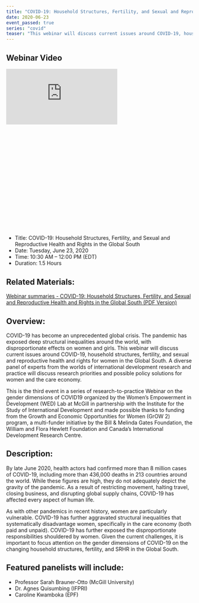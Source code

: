 ```yaml
---
title: "COVID-19: Household Structures, Fertility, and Sexual and Reproductive Health and Rights in the Global South"
date: 2020-06-23
event_passed: true
series: "covid"
teaser: "This webinar will discuss current issues around COVID-19, household structures, fertility, and sexual and reproductive health and rights for women in the Global South."
---
```


<div class="flex flex-col justify-center w-full rounded-lg shadow-xs md:shadow-md my-8 p-4 border border-solid border-gray-200 bg-white">

  <!--
  <h2 class="text-gray-800 text-lg font-bold mt-1 mb-0">This seminar has passed</h2>
  -->

  <div class="w-full mx-auto mb-5">
    <div class="relative aspect-16x9" style="padding-bottom: 56.25%;">
      <h2 class="sr-only">Webinar Video</h2>
      <iframe class="absolute pin w-full h-full" src="https://www.youtube.com/embed/1YCvS1yY1TM" frameborder="0" allow="autoplay; encrypted-media" allowfullscreen></iframe>
    </div>
  </div>

  <ul>
    <li>Title: COVID-19: Household Structures, Fertility, and Sexual and Reproductive Health and Rights in the Global South</li>
    <li>Date: Tuesday, June 23, 2020</li>
    <li>Time: 10:30 AM – 12:00 PM (EDT)</li>
    <li>Duration: 1.5 Hours</li>
  </ul>
  
  <!--
  <div class="flex flex-row-reverse">
    <a class="text-white bg-dark-turquoise rounded-lg p-2 font-bold hover:no-underline hover:bg-light-turquoise" href="https://us02web.zoom.us/webinar/register/WN_d4qFLEyeQK26MQlFa6V05g" rel="external">Join online</a>
  </div>
  -->

</div>

## Related Materials:

[Webinar summaries - COVID-19: Household Structures, Fertility, and Sexual and Reproductive Health and Rights in the Global South (PDF Version)](/resources/seminars/covid-19-household-fertility-reproductive-health.pdf)

## Overview:

COVID-19 has become an unprecedented global crisis. The pandemic has exposed deep structural inequalities around the world, with disproportionate effects on women and girls. This webinar will discuss current issues around COVID-19, household structures, fertility, and sexual and reproductive health and rights for women in the Global South. A diverse panel of experts from the worlds of international development research and practice will discuss research priorities and possible policy solutions for women and the care economy.

This is the third event in a series of research-to-practice Webinar on the gender dimensions of COVID19 organized by the Women’s Empowerment in Development (WED) Lab at McGill in partnership with the Institute for the Study of International Development and made possible thanks to funding from the Growth and Economic Opportunities for Women (GrOW 2) program, a multi-funder initiative by the Bill & Melinda Gates Foundation, the William and Flora Hewlett Foundation and Canada’s International Development Research Centre.

## Description:

By late June 2020, health actors had confirmed more than 8 million cases of COVID-19, including more than 436,000 deaths in 213 countries around the world. While these figures are high, they do not adequately depict the gravity of the pandemic. As a result of restricting movement, halting travel, closing business, and disrupting global supply chains, COVID-19 has affected every aspect of human life.

As with other pandemics in recent history, women are particularly vulnerable. COVID-19 has further aggravated structural inequalities that systematically disadvantage women, specifically in the care economy (both paid and unpaid). COVID-19 has further exposed the disproportionate responsibilities shouldered by women. Given the current challenges, it is important to focus attention on the gender dimensions of COVID-19 on the changing household structures, fertility, and SRHR in the Global South.

## Featured panelists will include:

* Professor Sarah Brauner-Otto (McGill University)
* Dr. Agnes Quisumbing (IFPRI)
* Caroline Kwamboka (EPF)
